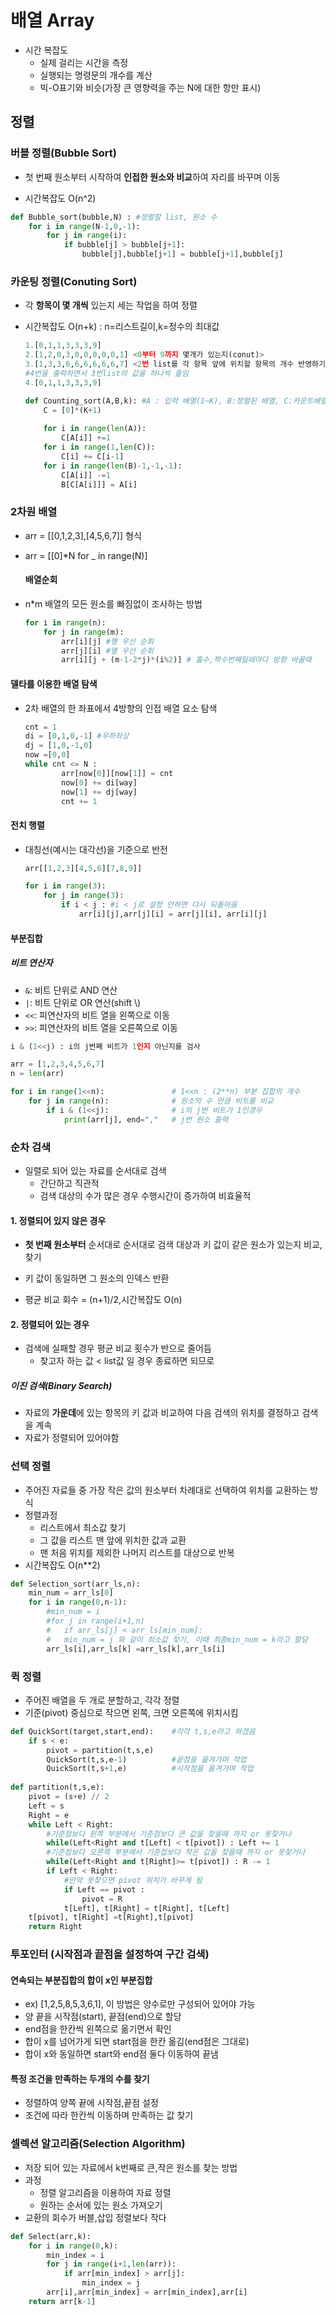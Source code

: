# 배열 Array

- 시간 복잡도
  - 실제 걸리는 시간을 측정
  - 실행되는 명령문의 개수를 계산
  - 빅-O표기와 비슷(가장 큰 영향력을 주는 N에 대한 항만 표시)



## 정렬

### 버블 정렬(Bubble Sort)

- 첫 번째 원소부터 시작하여 **인접한 원소와 비교**하여 자리를 바꾸며 이동

- 시간복잡도 O(n^2)

```python
def Bubble_sort(bubble,N) : #정렬할 list, 원소 수
    for i in range(N-1,0,-1):
        for j in range(i):
            if bubble[j] > bubble[j+1]:
                bubble[j],bubble[j+1] = bubble[j+1],bubble[j]
```



### 카운팅 정렬(Conuting Sort)

- 각 **항목이 몇 개씩** 있는지 세는 작업을 하여 정렬

- 시간복잡도 O(n+k) : n=리스트길이,k=정수의 최대값

  ```python
  1.[0,1,1,3,3,3,9]
  2.[1,2,0,3,0,0,0,0,0,1] <0부터 9까지 몇개가 있는지(conut)>
  3.[1,3,3,6,6,6,6,6,6,7] <2번 list를 각 항목 앞에 위치할 항목의 개수 반영하기 위해 변경>
  #4번을 출력하면서 3번list의 값을 하나씩 줄임
  4.[0,1,1,3,3,3,9]
  ```

  ```python
  def Counting_sort(A,B,k): #A : 입력 배열(1~K), B:정렬된 배열, C:카운트배열,
      C = [0]*(K+1)
      
      for i in range(len(A)):
          C[A[i]] +=1
      for i in range(1,len(C)):
          C[i] += C[i-1]
      for i in range(len(B)-1,-1,-1):
          C[A[i]] -=1
          B[C[A[i]]] = A[i]
  ```




### 2차원 배열

- arr = [[0,1,2,3],[4,5,6,7]] 형식
- arr = [[0]*N for _ in range(N)]

	#### 배열순회

- n*m 배열의 모든 원소를 빠짐없이 조사하는 방법

  ```python
  for i in range(n):
      for j in range(m):
          arr[i][j] #행 우선 순회
          arr[j][i] #열 우선 순회
          arr[i][j + (m-1-2*j)*(i%2)] # 홀수,짝수번째일때마다 방향 바꿀때
  ```



#### 델타를 이용한 배열 탐색

- 2차 배열의 한 좌표에서 4방향의 인접 배열 요소 탐색

  ```python
  cnt = 1
  di = [0,1,0,-1] #우하좌상
  dj = [1,0,-1,0]
  now =[0,0]
  while cnt <= N :
          arr[now[0]][now[1]] = cnt
          now[0] += di[way]
          now[1] += dj[way]
          cnt += 1
  ```

  

#### 전치 행렬

- 대칭선(예시는 대각선)을 기준으로 반전

  ```python
  arr[[1,2,3][4,5,6][7,8,9]]
  
  for i in range(3):
      for j in range(3):
          if i < j : #i < j로 설정 안하면 다시 되돌아옴
              arr[i][j],arr[j][i] = arr[j][i], arr[i][j]
  ```



#### 부분집합

##### 비트 연산자

- `&`: 비트 단위로 AND 연산
- `|`: 비트 단위로 OR 연산(shift \\)
- `<<`: 피연산자의 비트 열을 왼쪽으로 이동
- `>>`: 피연산자의 비트 열을 오른쪽으로 이동

```python
i & (1<<j) : i의 j번째 비트가 1인지 아닌지를 검사
```

```python
arr = [1,2,3,4,5,6,7]
n = len(arr)

for i in range(1<<n):				# 1<<n : (2**n) 부분 집합의 개수
    for j in range(n):				# 원소의 수 만큼 비트를 비교
        if i & (1<<j):				# i의 j번 비트가 1인경우
            print(arr[j], end=","	# j번 원소 출력
```



### 순차 검색

- 일렬로 되어 있는 자료를 순서대로 검색
  - 간단하고 직관적
  - 검색 대상의 수가 많은 경우 수행시간이 증가하여 비효율적

#### 1. 정렬되어 있지 않은 경우

- **첫 번째 원소부터** 순서대로 순서대로 검색 대상과 키 값이 같은 원소가 있는지 비교,찾기
- 키 값이 동일하면 그 원소의 인덱스 반환

- 평균 비교 회수 = (n+1)/2,시간복잡도 O(n)

#### 2. 정렬되어 있는 경우

- 검색에 실패할 경우 평균 비교 횟수가 반으로 줄어듬
  - 찾고자 하는 값 < list값 일 경우 종료하면 되므로

##### 이진 검색(Binary Search)

- 자료의 **가운데**에 있는 항목의 키 값과 비교하여 다음 검색의 위치를 결정하고 검색을 계속
- 자료가 정렬되어 있어야함



### 선택 정렬

- 주어진 자료들 중 가장 작은 값의 원소부터 차례대로 선택하여 위치를 교환하는 방식
- 정렬과정
  - 리스트에서 최소값 찾기
  - 그 값을 리스트 맨 앞에 위치한 값과 교환
  - 맨 처음 위치를 제외한 나머지 리스트를 대상으로 반복
- 시간복잡도 O(n**2)

```python
def Selection_sort(arr_ls,n):
    min_num = arr_ls[0]
    for i in range(0,n-1):
        #min_num = i
        #for j in range(i+1,n)
        #	if arr_ls[j] < arr_ls[min_num]:
        #   min_num = j 와 같이 최소값 찾기, 이때 최종min_num = k라고 할당
        arr_ls[i],arr_ls[k] =arr_ls[k],arr_ls[i]
```



### 퀵 정렬

- 주어진 배열을 두 개로 분할하고, 각각 정렬
- 기준(pivot) 중심으로 작으면 왼쪽, 크면 오른쪽에 위치시킴

```python
def QuickSort(target,start,end):	#각각 t,s,e라고 하겠음
    if s < e:
        pivot = partition(t,s,e)
        QuickSort(t,s,e-1)			#끝점을 옮겨가며 작업
        QuickSort(t,s+1,e)			#시작점을 옮겨가며 작업
        
def partition(t,s,e):
    pivot = (s+e) // 2
    Left = s
    Right = e
    while Left < Right:
        #기준점보다 왼쪽 부분에서 기준점보다 큰 값을 찾을때 까지 or 못찾거나
        while(Left<Right and t[Left] < t[pivot]) : Left += 1 
        #기준점보다 오른쪽 부분에서 기준접보다 작은 값을 찾을때 까지 or 못찾거나
        while(Left<Right and t[Right]>= t[pivot]) : R -= 1
        if Left < Right:
            #만약 못찾으면 pivot 위치가 바꾸게 됨
            if Left == pivot :
                pivot = R
            t[Left], t[Right] = t[Right], t[Left]
    t[pivot], t[Right] =t[Right],t[pivot]
    return Right
```







### 투포인터 (시작점과 끝점을 설정하여 구간 검색)

#### 연속되는 부분집합의 합이 x인 부분집합

- ex) [1,2,5,8,5,3,6,1], 이 방법은 양수로만 구성되어 있어야 가능
- 양 끝을 시작점(start), 끝점(end)으로 할당
- end점을 한칸씩 왼쪽으로 옮기면서 확인
- 합이 x를 넘어가게 되면 start점을 한칸 옮김(end점은 그대로)
- 합이 x와 동일하면 start와 end점 둘다 이동하여 끝냄

#### 특정 조건을 만족하는 두개의 수를 찾기

- 정렬하여 양쪽 끝에 시작점,끝점 설정
- 조건에 따라 한칸씩 이동하며 만족하는 값 찾기



### 셀렉션 알고리즘(Selection Algorithm)

- 저장 되어 있는 자료에서 k번째로 큰,작은 원소를 찾는 방법
- 과정
  - 정렬 알고리즘을 이용하여 자료 정렬
  - 원하는 순서에 있는 원소 가져오기
- 교환의 회수가 버블,삽입 정렬보다 작다

```python
def Select(arr,k):
    for i in range(0,k):
        min_index = i
        for j in range(i+1,len(arr)):
            if arr[min_index] > arr[j]:
                min_index = j
        arr[i],arr[min_index] = arr[min_index],arr[i]
    return arr[k-1]       
```

